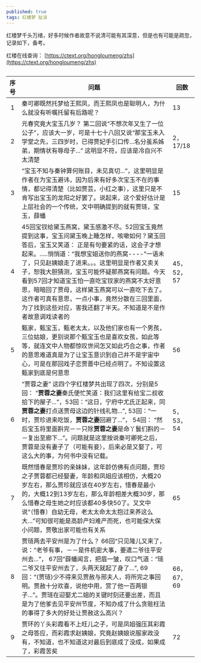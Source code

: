 ```yaml
---
published: true
tags: 红楼梦 扯淡
---
```


红楼梦千头万绪，好多时候作者故意不说清可能有其深意，但是也有可能是疏忽，记录如下，备考。

红楼在线查询： [https://ctext.org/hongloumeng/zhs](https://ctext.org/hongloumeng/zhs)

## 

|   序号     | 问题 | 回数|
|:-----:|----------------------------------------|-----|
| 1 |  秦可卿既然托梦给王熙凤，而王熙凤也是聪明人，为什么就没有听嘱托留有后路呢？        |  13 |
| 2 |  元春究竟大宝玉几岁？  第二回说“不想次年又生了一位公子”，应该大一岁，可是十七十八回又说“那宝玉未入学堂之先，三四岁时，已得贾妃手引口传...名分虽系姊弟，期情状有辱母子...” 这明显不符，应该是冷自兴不太清楚     |  2，17/18 |
| 3 |  “宝玉不知与秦钟算何账目，未见真切...”，这里明显是作者在为宝玉避讳，因为后来有好多次宝玉不在的事情，都记得清楚（比如贾芸，小红之事），这里只是不肯写出宝玉的龙阳之好罢了。说起来，这个爱好估计是上层社会的一个传统，文中明确提到的就有贾琏，宝玉，薛蟠      |  15 |
| 4 | 45回宝钗给黛玉燕窝，黛玉感激不尽。52回宝玉竟然提到这事，宝玉问黛玉晚上睡怎样，咳嗽如何？黛玉回答后，宝玉又笑道： 正是有句要紧的话，这会子才想起来。.....悄悄道：“我想宝姐送你的燕窝----”一语未了，只见赵姨娘走了进来。。。这里明显是作者又卖关子，恕我大胆猜测，宝玉可能怀疑那燕窝有问题。今天看到57回才知道宝玉怕一直吃宝钗家的燕窝不太好意思，暗暗回了贾母，这样黛玉燕窝可以一直吃下去了。这作者可真有意思，一点小事，竟然分散在三回里面，为了找到这些对应，害我还翻了半天。不知道是不是作者故意调戏读者的|45，52，57|
| 5 | 甄家，甄宝玉，甄老太太，以及他们家也有一个男孩，三位姑娘，更别说那个甄宝玉也是喜欢女孩，如此等等，就连文中人物都惊叹世间怎又如此巧合之事，作者的意思难道真是为了让宝玉意识到自己并不是宇宙中心，可是在那回戏子恋贾蔷中已经点明了。不知设置这甄家到底是何意思 | 56 |
| 6 | “贾蓉之妻” 这四个字红楼梦共出现了四次，分别是5回： “**贾蓉之妻**秦氏便忙笑道：我们这里有给宝二叔收拾下的屋子...”，53回：“这日，宁府中尤氏正起来，同**贾蓉之妻**打点送贾母这边的针线礼物...”, 53回：“一时，贾珍进来吃饭，**贾蓉之妻**回避了...”， 54回： “然后宝玉将里面斟完－－只除**贾蓉之妻**是命丫鬟们斟的－－复出至廊下...”。问题就是这里按说秦可卿死之后，贾蓉是没有妻子了（可能有妾），后来必是又娶了，可这么大的事，为何书中没有记载。|5， 53， 54|
| 7| 既然惜春是贾珍的亲妹妹，这年龄仿佛有点问题，贾珍之子贾蓉都已经娶妻，年龄和凤姐应该相仿，大概20岁左右，那么贾珍就应该在40岁左右，惜春是最小的，大概12到13岁左右，那么年龄相差大概30岁，那么惜春之母生她之时应该都40多快50了。又文中说“（惜春）自幼无母，老太太命太太抱过来养这么大...”可知很可能是高龄产妇难产而死，也可能保大保小问题，贾敬出家可能也有关系|65|
|8| 贾琏两去平安州是为了什么？ 66回“只见隆儿又来了，说：“老爷有事，－－是件机密大事，要遣二爷往平安州去...”， 67回“薛蟠闻言，把眉一皱，叹口气道：“琏二爷又往平安州去了，头两天就起了身了...”, 69回：“(贾琏)少不得来见贾赦与邢夫人，将所完之事回明。贾赦十分欢喜，说他中用，赏了他一百两银子...”。贾琏在迎娶尤二姐的关键时刻还要出差，而且是为了他爹去见平安州节度，不知办成了什么贪赃枉法的事得了多大的好处让贾赦这么高兴？|66，67，69| 
|9| 贾环的丫头彩霞看不上旺儿之子，可是凤姐强压其彩霞之母答应，而彩霞求赵姨娘，究竟赵姨娘说服家政没有，不知道，也不知道这对最后到底成了没成，如果成了，彩霞苦矣| 72|